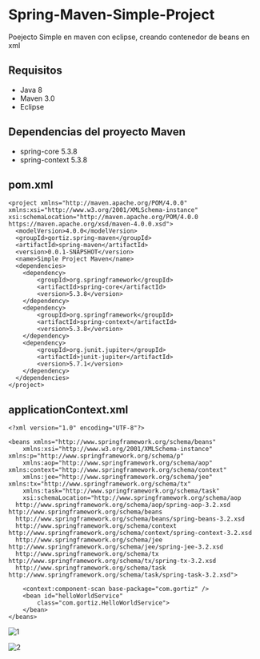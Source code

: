 # Spring-Maven-Simple-Project
Poejecto Simple en maven con eclipse, creando contenedor de beans en xml 
## Requisitos
- Java 8 
- Maven 3.0
- Eclipse 

## Dependencias del proyecto Maven
- spring-core 5.3.8
- spring-context 5.3.8

## pom.xml
```
<project xmlns="http://maven.apache.org/POM/4.0.0" 
xmlns:xsi="http://www.w3.org/2001/XMLSchema-instance" 
xsi:schemaLocation="http://maven.apache.org/POM/4.0.0 https://maven.apache.org/xsd/maven-4.0.0.xsd">
  <modelVersion>4.0.0</modelVersion>
  <groupId>gortiz.spring-maven</groupId>
  <artifactId>spring-maven</artifactId>
  <version>0.0.1-SNAPSHOT</version>
  <name>Simple Project Maven</name>
  <dependencies>
  	<dependency>
  		<groupId>org.springframework</groupId>
  		<artifactId>spring-core</artifactId>
  		<version>5.3.8</version>
  	</dependency>
  	<dependency>
  		<groupId>org.springframework</groupId>
  		<artifactId>spring-context</artifactId>
  		<version>5.3.8</version>
  	</dependency>
  	<dependency>
  		<groupId>org.junit.jupiter</groupId>
  		<artifactId>junit-jupiter</artifactId>
  		<version>5.7.1</version>
  	</dependency>
  </dependencies>
</project>

```
## applicationContext.xml
```
<?xml version="1.0" encoding="UTF-8"?>

<beans xmlns="http://www.springframework.org/schema/beans"
	xmlns:xsi="http://www.w3.org/2001/XMLSchema-instance" xmlns:p="http://www.springframework.org/schema/p"
	xmlns:aop="http://www.springframework.org/schema/aop" xmlns:context="http://www.springframework.org/schema/context"
	xmlns:jee="http://www.springframework.org/schema/jee" xmlns:tx="http://www.springframework.org/schema/tx"
	xmlns:task="http://www.springframework.org/schema/task"
	xsi:schemaLocation="http://www.springframework.org/schema/aop 
  http://www.springframework.org/schema/aop/spring-aop-3.2.xsd http://www.springframework.org/schema/beans 
  http://www.springframework.org/schema/beans/spring-beans-3.2.xsd       
  http://www.springframework.org/schema/context http://www.springframework.org/schema/context/spring-context-3.2.xsd 
  http://www.springframework.org/schema/jee http://www.springframework.org/schema/jee/spring-jee-3.2.xsd
  http://www.springframework.org/schema/tx http://www.springframework.org/schema/tx/spring-tx-3.2.xsd 
  http://www.springframework.org/schema/task http://www.springframework.org/schema/task/spring-task-3.2.xsd">
 
	<context:component-scan base-package="com.gortiz" />
	<bean id="helloWorldService"
		class="com.gortiz.HelloWorldService">
	</bean>
</beans>

```
![1](https://user-images.githubusercontent.com/54692898/127573833-c831c2d8-f9ff-41b8-8da6-8b872e4d1b30.jpg)

![2](https://user-images.githubusercontent.com/54692898/127574360-4343ff14-0b67-4d98-b8b9-b41290e24944.jpg)
